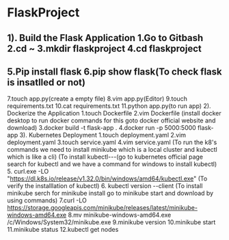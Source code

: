# FlaskProject
1). Build the Flask Application
  1.Go to Gitbash
  2.cd ~
  3.mkdir flaskproject
  4.cd flaskproject
  -------------------
  5.Pip install flask
  6.pip show flask(To check flask is insatlled or not)
  -------------------
  7.touch app.py(create a empty file)
  8.vim app.py(Editor)
  9.touch requirements.txt
  10.cat requirements.txt
  11.python app.py(to run app)
2). Dockerize the Application
  1.touch Dockerfile
  2.vim Dockerfile
  (install docker desktop to run docker commands for this goto docker official website and download)
  3.docker build -t flask-app .
  4.docker run -p 5000:5000 flask-app
3). Kubernetes Deployment
    1.touch deployment.yaml
    2.vim deployment.yaml
    3.touch service.yaml
    4.vim service.yaml
    (To run the k8's commands we need to install minikube which is a local cluster and kubectl which is like a cli)
    (To install kubectl---(go to kubernetes official page search for kubectl and we have a command for windows to install kubectl)
    5. curl.exe -LO "https://dl.k8s.io/release/v1.32.0/bin/windows/amd64/kubectl.exe"
    (To verify the installlation of kubectl)
    6. kubectl version --client
    (To install minikube serch for minikube install go to minikube start and download by using commands)
    7.curl -LO https://storage.googleapis.com/minikube/releases/latest/minikube-windows-amd64.exe
    8.mv minikube-windows-amd64.exe /c/Windows/System32/minikube.exe
    9.minikube version
    10.minikube start
    11.minikube status
    12.kubectl get nodes
